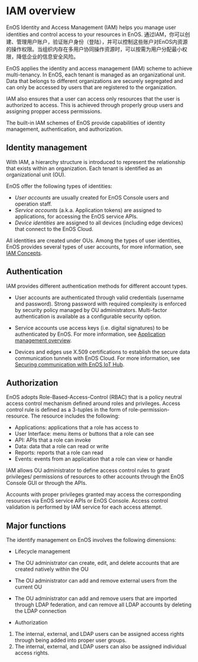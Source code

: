 # IAM overview

EnOS Identity and Access Management (IAM) helps you manage user identities and control access to your resources in EnOS. 通过IAM，你可以创建、管理用户账户，验证账户身份（登陆），并可以控制这些账户对EnOS内资源的操作权限。当组织内存在多用户协同操作资源时，可以按需为用户分配最小权限，降低企业的信息安全风险。

EnOS applies the identity and access management (IAM) scheme to achieve multi-tenancy. In EnOS, each tenant is managed as an organizational unit.  Data that belongs to different organizations are securely segregated and can only be accessed by users that are registered to the organization.

IAM also ensures that a user can access only resources that the user is authorized to access. This is achieved through properly group users and assigning propper access permissions.

The built-in IAM schemes of EnOS provide capabilities of identity management, authentication, and authorization.

## Identity management

With IAM, a hierarchy structure is introduced to represent the relationship that exists within an organization. Each tenant is identified as an organizational unit (OU).

EnOS offer the following types of identities:
- *User accounts* are usually created for EnOS Console users and operation staff.
- *Service accounts* (a.k.a. Application tokens) are assigned to applications, for accessing the EnOS service APIs.
- *Device identities* are assigned to all devices (including edge devices) that connect to the EnOS Cloud.

All identities are created under OUs. Among the types of user identities, EnOS provides several types of user accounts, for more information, see [IAM Concepts](iam_concepts).

## Authentication

IAM provides different authentication methods for different account types.

- User accounts are authenticated through valid credentials (username and password). Strong password with required complexity is enforced by security policy managed by OU administrators. Multi-factor authentication is available as a configurable security option.

- Service accounts use access keys (i.e. digital signatures) to be authenticated by EnOS. For more information, see [Application management overview]().

- Devices and edges use X.509 certifications to establish the secure data communication tunnels with EnOS Cloud. For more information, see [Securing communication with EnOS IoT Hub](https://docs.envisioniot.com/docs/enos/en/latest/security/x509_ca/secure_communication_iothub.html).<!--Devices with TPM chips will be authenticated with its encrypted certifications stored in the hardware.-->

## Authorization

EnOS adopts Role-Based-Access-Control (RBAC) that is a policy neutral access control mechanism defined around roles and privileges. Access control rule is defined as a 3-tuples in the form of role-permission-resource. The resource includes the following:

- Applications: applications that a role has access to
- User Interface: menu items or buttons that a role can see
- API: APIs that a role can invoke<!--EnOS 1.1是否支持-->
- Data: data that a role can read or write<!--EnOS 1.1是否支持-->
- Reports: reports that a role can read<!--EnOS 1.1是否支持-->
- Events: events from an application that a role can view or handle<!--EnOS 1.1是否支持-->

IAM allows OU administrator to define access control rules to grant privileges/ permissions of resources to other accounts through the EnOS Console GUI or through the APIs.

Accounts with proper privileges granted may access the corresponding resources via EnOS service APIs or EnOS Console. Access control validation is performed by IAM service for each access attempt.

## Major functions

The identify management on EnOS involves the following dimensions:

  - Lifecycle management

  - The OU administrator can create, edit, and delete accounts that are created natively within the OU
  - The OU administrator can add and remove external users from the current OU
  - The OU administrator can add and remove users that are imported through LDAP federation, and can remove all LDAP accounts by deleting the LDAP connection

- Authorization

1. The internal, external, and LDAP users can be assigned access rights through being added into proper user groups.
2. The internal, external, and LDAP users can also be assigned individual access rights.
